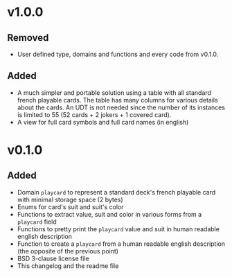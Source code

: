 v1.0.0
======

Removed
-------

- User defined type, domains and functions and every code from v0.1.0.

Added
-----

- A much simpler and portable solution using a table with all standard french
  playable cards. The table has many columns for various details about the
  cards. An UDT is not needed since the number of its instances is limited to
  55 (52 cards + 2 jokers + 1 covered card).
- A view for full card symbols and full card names (in english)


v0.1.0
======

Added
-----

- Domain `playcard` to represent a standard deck's french playable card
  with minimal storage space (2 bytes)
- Enums for card's suit and suit's color
- Functions to extract value, suit and color in various forms from a 
  `playcard` field
- Functions to pretty print the `playcard` value and suit in human readable 
  english description
- Function to create a `playcard` from a human readable english description
  (the opposite of the previous point)
- BSD 3-clause license file
- This changelog and the readme file
